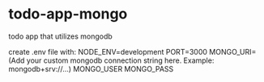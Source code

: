 # todo-app-mongo
todo app that utilizes mongodb

create .env file with:
NODE_ENV=development
PORT=3000
MONGO_URI=(Add your custom mongodb connection string here. Example: mongodb+srv://...)
MONGO_USER
MONGO_PASS
